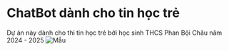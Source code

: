 # ChatBot dành cho tin học trẻ
Dự án này dành cho thi tin học trẻ bởi học sinh THCS Phan Bội Châu năm 2024 - 2025
![Mẫu](đường_dẫn_hoặc_URL_đến_hình_ảnh)
